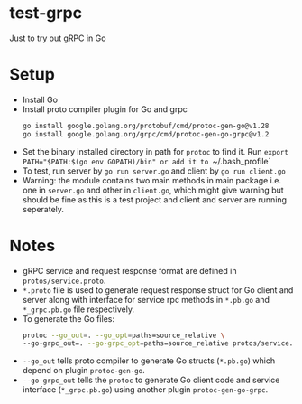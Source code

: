 # test-grpc
Just to try out gRPC in Go

# Setup
- Install Go
- Install proto compiler plugin for Go and grpc
  ```bash
  go install google.golang.org/protobuf/cmd/protoc-gen-go@v1.28
  go install google.golang.org/grpc/cmd/protoc-gen-go-grpc@v1.2
  ```
- Set the binary installed directory in path for `protoc` to find it.
  Run `export PATH="$PATH:$(go env GOPATH)/bin" or add it to `~/.bash_profile`
- To test, run server by `go run server.go` and client by `go run client.go`
- Warning: the module contains two main methods in main package i.e.
  one in `server.go` and other in `client.go`, which might give warning but
  should be fine as this is a test project and client and server are running
  seperately.

# Notes
- gRPC service and request response format are defined in `protos/service.proto`.
- `*.proto` file is used to generate request response struct for Go client and
  server along with interface for service rpc methods in `*.pb.go` and `*_grpc.pb.go`
  file respectively.
- To generate the Go files:
  ```bash
  protoc --go_out=. --go_opt=paths=source_relative \
  --go-grpc_out=. --go-grpc_opt=paths=source_relative protos/service.proto
  ```
- `--go_out` tells proto compiler to generate Go structs (`*.pb.go`) which depend on plugin `protoc-gen-go`.
- `--go-grpc_out` tells the `protoc` to generate Go client code and service interface (`*_grpc.pb.go`)
  using another plugin `protoc-gen-go-grpc`.
